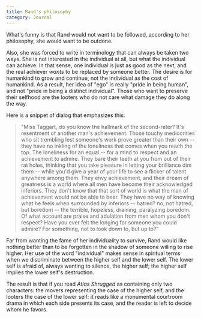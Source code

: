 ```yaml
---
title: Rand's philosophy
category: Journal
---
```


What's funny is that Rand would not want to be followed, according to
her philosophy, she would want to be outdone.

Also, she was forced to write in terminology that can always be taken
two ways.  She is not interested in the individual at all, but what the
individual can achieve.  In that sense, one individual is just as good
as the next, and the real achiever *wants* to be replaced by someone
better.  The desire is for humankind to grow and continue, not the
individual as the cost of humankind.  As a result, her idea of "ego" is
really "pride in being human", and not "pride in being a distinct
individual".  Those who want to preserve their selfhood are the looters
who do not care what damage they do along the way.

Here is a snippet of dialog that emphasizes this:

> "Miss Taggart, do you know the hallmark of the second-rater?  It's
> resentment of another man's achievement.  Those touchy mediocrities
> who sit trembling lest someone's work prove greater than their own --
> they have no inkling of the loneliness that comes when you reach the
> top.  The loneliness for an equal -- for a mind to respect and an
> achievement to admire.  They bare their teeth at you from out of their
> rat holes, thinking that you take pleasure in letting your brilliance
> dim them -- while you'd give a year of your life to see a flicker of
> talent anywhere among them.  They envy achievement, and their dream of
> greatness is a world where all men have become their acknowledged
> inferiors.  They don't know that that sort of world is what the man of
> achievement would not be able to bear.  They have no way of knowing
> what he feels when surrounded by inferiors -- hatred?  no, not hatred,
> but boredom -- the terrible, hopeless, draining, paralyzing boredom.
> Of what account are praise and adulation from men whom you don't
> respect?  Have you ever felt the longing for someone you could admire?
> For something, not to look down to, but up to?"

Far from wanting the fame of her individuality to survive, Rand would
like nothing better than to be forgotten in the shadow of someone
willing to rise higher.  Her use of the word "individual" makes sense in
spiritual terms when we discriminate between the higher self and the
lower self.  The lower self is afraid of, always wanting to silence, the
higher self; the higher self implies the lower self's destruction.

The result is that if you read *Atlas Shrugged* as containing only two
characters: the movers representing the case of the higher self, and the
looters the case of the lower self: it reads like a monumental courtroom
drama in which each side presents its case, and the reader is left to
decide whom he favors.


